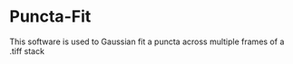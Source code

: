 # Puncta-Fit
This software is used to Gaussian fit a puncta across multiple frames of a .tiff stack
